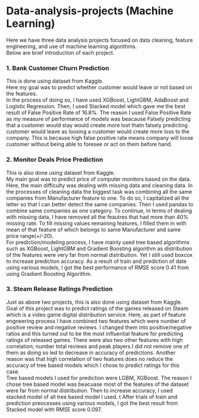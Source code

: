 # Data-analysis-projects (Machine Learning)

Here we have three data analysis projects focused on data cleaning, feature engineering, and use of machine learning algorithms.<br>
Below are brief introduction of each project.


### 1. Bank Customer Churn Prediction

This is done using dataset from Kaggle.<br />
Here my goal was to predict whether customer would leave or not based on the features.<br />
In the process of doing so, I have used XGBoost, LightGBM, AdaBoost and Logistic Regression. Then, I used Stacked model which gave me the best result of False Positive Rate of 16.8%. The reason I used False Positive Rate as my measure of performance of models was beacause Falsely predicting that a customer would stay would create more lost thatn falsely predicting customer would leave as loosing a customer would create more loss to the company. This is because high false positive rate means company will loose customer without being able to foresee or act on them before hand. 

### 2. Monitor Deals Price Prediction

This is also done using dataset from Kaggle.<br />
My main goal was to predict price of computer monitors based on the data.<br />
Here, the main difficulty was dealing with missing data and cleaning data. In the processes of cleaning data the biggest task was combining all the same companies from Manufacturer feature to one. To do so, I capitalized all the letter so that I can better detect the same companies. Then I used pandas to combine same companies as one category. To continue, in terms of dealing with missing data, I have removed all the feautres that had more than 40% missing rate. To fill missing values remaining features, I filled them in with mean of that feature of which belongs to same Manufacturer and same price range(+/-20).<br />
For prediction/modeling process, I have mainly used tree based algorithms such as XGBoost, LightGBM and Gradient Boosting algorithm as distribution of the features were very far from normal distribution. Yet I still used boxcox to increase prediction accuracy. As a result of train and prediction of date using various models, I got the best performance of RMSE score 0.41 from using Gradient Boosting Algorithm.

### 3. Steam Release Ratings Prediction

Just as above two projects, this is also done using dataset from Kaggle.<br />
Goal of this project was to predict ratings of the games released on Steam which is a video game digital distribution service.
Here, as part of feature engneering process I have combined two features which were number of positive review and negative reviews. I changed them into positive/negative ratios and this turned out to be the most influential feature for predicting ratings of released games. There were also two other features with high correlation; number total reviews and peak players.I did not remove one of them as doing so led to decrease in accuracy of predictions. Another reason was that high correlation of two features does no reduce the accuracy of tree based models which I chose to predict ratings for this case. <br />
Tree based models I used for prediction were LGBM, XGBoost. The reason I chose tree based model was beacuase most of the features of the dataset were far from normal distribution.
Then to increase accuracy, I used stacked model of all tree based model I used. t After trials of train and prediction preocesses using various models, I got the best result from Stacked model with RMSE score 0.097. 
